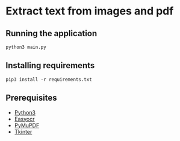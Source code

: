# Extract text from images and pdf

## Running the application
`python3 main.py`

## Installing requirements
`pip3 install -r requirements.txt`

## Prerequisites
* [Python3](https://www.python.org)
* [Easyocr](https://www.pyimagesearch.com/2020/09/14/getting-started-with-easyocr-for-optical-character-recognition/)
* [PyMuPDF](https://pymupdf.readthedocs.io/en/latest/)
* [Tkinter](https://docs.python.org/3/library/tkinter.html)

